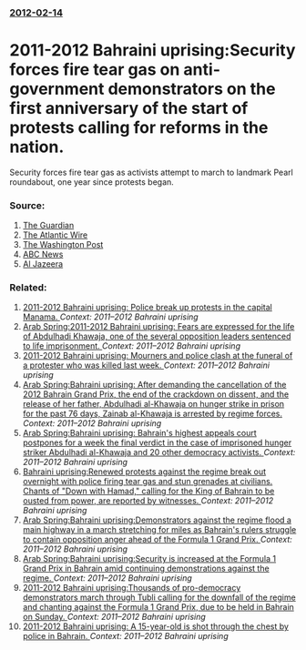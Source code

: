 ### [2012-02-14](/news/2012/02/14/index.md)

# 2011-2012 Bahraini uprising:Security forces fire tear gas on anti-government demonstrators on the first anniversary of the start of protests calling for reforms in the nation. 

Security forces fire tear gas as activists attempt to march to landmark Pearl roundabout, one year since protests began.


### Source:

1. [The Guardian](http://www.guardian.co.uk/world/2012/feb/14/bahrain-military-equipment-uk?newsfeed=true)
2. [The Atlantic Wire](http://www.theatlanticwire.com/global/2012/02/anonymous-marks-bahrain-protest-hacking-us-tear-gas-company/48669/)
3. [The Washington Post](http://www.washingtonpost.com/blogs/blogpost/post/anonymous-marks-bahrain-anniversary-by-hacking-us-tear-gas-company/2012/02/14/gIQAilOVDR_blog.html)
4. [ABC News](http://abcnews.go.com/International/wireStory/hackers-claim-attack-american-tear-gas-company-15579671)
5. [Al Jazeera](http://www.aljazeera.com/news/middleeast/2012/02/20122148441179977.html)

### Related:

1. [2011-2012 Bahraini uprising: Police break up protests in the capital Manama. ](/news/2012/05/1/2011a2012-bahraini-uprising-police-break-up-protests-in-the-capital-manama.md) _Context: 2011–2012 Bahraini uprising_
2. [Arab Spring:2011-2012 Bahraini uprising: Fears are expressed for the life of Abdulhadi Khawaja, one of the several opposition leaders sentenced to life imprisonment. ](/news/2012/04/3/arab-spring-p2011a2012-bahraini-uprising-fears-are-expressed-for-the-life-of-abdulhadi-khawaja-one-of-the-several-opposition-leaders-sen.md) _Context: 2011–2012 Bahraini uprising_
3. [2011-2012 Bahraini uprising: Mourners and police clash at the funeral of a protester who was killed last week. ](/news/2012/04/26/2011a2012-bahraini-uprising-mourners-and-police-clash-at-the-funeral-of-a-protester-who-was-killed-last-week.md) _Context: 2011–2012 Bahraini uprising_
4. [Arab Spring:Bahraini uprising: After demanding the cancellation of the 2012 Bahrain Grand Prix, the end of the crackdown on dissent, and the release of her father, Abdulhadi al-Khawaja on hunger strike in prison for the past 76 days, Zainab al-Khawaja is arrested by regime forces. ](/news/2012/04/24/arab-spring-pbahraini-uprising-after-demanding-the-cancellation-of-the-2012-bahrain-grand-prix-the-end-of-the-crackdown-on-dissent-and-th.md) _Context: 2011–2012 Bahraini uprising_
5. [Arab Spring:Bahraini uprising: Bahrain's highest appeals court postpones for a week the final verdict in the case of imprisoned hunger striker Abdulhadi al-Khawaja and 20 other democracy activists. ](/news/2012/04/23/arab-spring-pbahraini-uprising-bahrain-s-highest-appeals-court-postpones-for-a-week-the-final-verdict-in-the-case-of-imprisoned-hunger-stri.md) _Context: 2011–2012 Bahraini uprising_
6. [Bahraini uprising:Renewed protests against the regime break out overnight with police firing tear gas and stun grenades at civilians. Chants of "Down with Hamad," calling for the King of Bahrain to be ousted from power, are reported by witnesses. ](/news/2012/04/22/bahraini-uprising-prenewed-protests-against-the-regime-break-out-overnight-with-police-firing-tear-gas-and-stun-grenades-at-civilians-chant.md) _Context: 2011–2012 Bahraini uprising_
7. [Arab Spring:Bahraini uprising:Demonstrators against the regime flood a main highway in a march stretching for miles as Bahrain's rulers struggle to contain opposition anger ahead of the Formula 1 Grand Prix. ](/news/2012/04/21/arab-spring-pbahraini-uprising-pdemonstrators-against-the-regime-flood-a-main-highway-in-a-march-stretching-for-miles-as-bahrain-s-rulers-st.md) _Context: 2011–2012 Bahraini uprising_
8. [Arab Spring:Bahraini uprising:Security is increased at the Formula 1 Grand Prix in Bahrain amid continuing demonstrations against the regime. ](/news/2012/04/20/arab-spring-pbahraini-uprising-psecurity-is-increased-at-the-formula-1-grand-prix-in-bahrain-amid-continuing-demonstrations-against-the-regi.md) _Context: 2011–2012 Bahraini uprising_
9. [2011-2012 Bahraini uprising:Thousands of pro-democracy demonstrators march through Tubli calling for the downfall of the regime and chanting against the Formula 1 Grand Prix, due to be held in Bahrain on Sunday. ](/news/2012/04/18/2011a2012-bahraini-uprising-pthousands-of-pro-democracy-demonstrators-march-through-tubli-calling-for-the-downfall-of-the-regime-and-chant.md) _Context: 2011–2012 Bahraini uprising_
10. [2011-2012 Bahraini uprising: A 15-year-old is shot through the chest by police in Bahrain. ](/news/2012/04/14/2011a2012-bahraini-uprising-a-15-year-old-is-shot-through-the-chest-by-police-in-bahrain.md) _Context: 2011–2012 Bahraini uprising_
